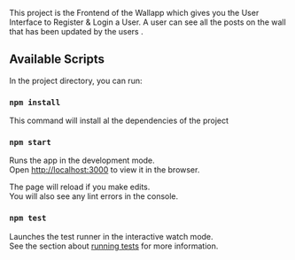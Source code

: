 This project is the Frontend of the Wallapp which gives you the User Interface to Register & Login a User. A user can see all the posts on the wall that has been updated by the users .

## Available Scripts

In the project directory, you can run:

### `npm install`

This command will install al the dependencies of the project

### `npm start`

Runs the app in the development mode.<br />
Open [http://localhost:3000](http://localhost:3000) to view it in the browser.

The page will reload if you make edits.<br />
You will also see any lint errors in the console.

### `npm test`

Launches the test runner in the interactive watch mode.<br />
See the section about [running tests](https://facebook.github.io/create-react-app/docs/running-tests) for more information.


